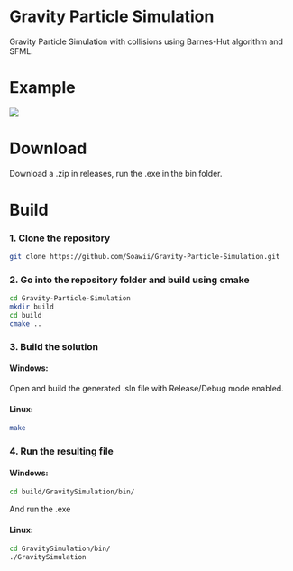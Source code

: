 # Gravity Particle Simulation
Gravity Particle Simulation with collisions using Barnes-Hut algorithm and SFML. 

# Example
![](https://i.imgur.com/HdHyp0b.gif)

# Download
Download a .zip in releases, run the .exe in the bin folder.

# Build
### 1. Clone the repository  
```bash  
git clone https://github.com/Soawii/Gravity-Particle-Simulation.git  
```  
### 2. Go into the repository folder and build using cmake  
 ```bash  
 cd Gravity-Particle-Simulation  
 mkdir build  
 cd build  
 cmake ..  
 ```  
### 3. Build the solution  
#### Windows:  
Open and build the generated .sln file with Release/Debug mode enabled.    
#### Linux:  
```bash  
make  
```  
### 4. Run the resulting file  
#### Windows:
```bash
cd build/GravitySimulation/bin/
```
And run the .exe
#### Linux:  
```bash
cd GravitySimulation/bin/
./GravitySimulation  
```  
